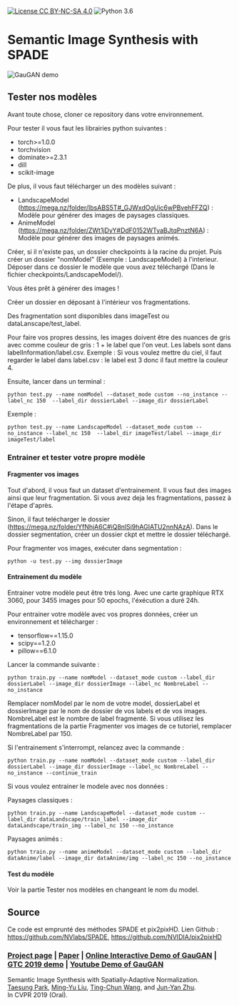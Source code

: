 [![License CC BY-NC-SA 4.0](https://img.shields.io/badge/license-CC4.0-blue.svg)](https://raw.githubusercontent.com/nvlabs/SPADE/master/LICENSE.md)
![Python 3.6](https://img.shields.io/badge/python-3.6-green.svg)

# Semantic Image Synthesis with SPADE
![GauGAN demo](https://nvlabs.github.io/SPADE//images/ocean.gif)


## Tester nos modèles

Avant toute chose, cloner ce repository dans votre environnement.

Pour tester il vous faut les librairies python suivantes :
- torch>=1.0.0
- torchvision
- dominate>=2.3.1
- dill
- scikit-image


De plus, il vous faut télécharger un des modèles suivant :
- LandscapeModel (https://mega.nz/folder/IbsABS5T#_GJWxdOgUic6wPBvehFFZQ) : Modèle pour générer des images de paysages classiques.
- AnimeModel (https://mega.nz/folder/ZWt1jDyY#DdF0152WTyaBJtqPnztN6A) : Modèle pour générer des images de paysages animés.

Créer, si il n'existe pas, un dossier checkpoints à la racine du projet. Puis créer un dossier "nomModel" (Exemple : LandscapeModel) à l'interieur.
Déposer dans ce dossier le modèle que vous avez téléchargé (Dans le fichier checkpoints/LandscapeModel/).

Vous êtes prêt à générer des images !

Créer un dossier en déposant à l'intérieur vos fragmentations. 

Des fragmentation sont disponibles dans imageTest ou dataLanscape/test_label.

Pour faire vos propres dessins, les images doivent être des nuances de gris avec comme couleur de gris : 1 + le label que l'on veut. Les labels sont dans labelInformation/label.csv.
Exemple : Si vous voulez mettre du ciel, il faut regarder le label dans label.csv : le label est 3 donc il faut mettre la couleur 4.


Ensuite, lancer dans un terminal :
```
python test.py --name nomModel --dataset_mode custom --no_instance --label_nc 150  --label_dir dossierLabel --image_dir dossierLabel
```

Exemple : 
```
python test.py --name LandscapeModel --dataset_mode custom --no_instance --label_nc 150  --label_dir imageTest/label --image_dir imageTest/label
```

### Entrainer et tester votre propre modèle

#### Fragmenter vos images 

Tout d'abord, il vous faut un dataset d'entrainement. Il vous faut des images ainsi que leur fragmentation.
Si vous avez deja les fragmentations, passez à l'étape d'après.

Sinon, il faut telécharger le dossier (https://mega.nz/folder/YfNhjA6C#iQ8nlSj9hAGIATU2nnNAzA). 
Dans le dossier segmentation, créer un dossier ckpt et mettre le dossier téléchargé.

Pour fragmenter vos images, exécuter dans segmentation :
```
python -u test.py --img dossierImage
```

#### Entrainement du modèle

Entrainer votre modèle peut être trés long. Avec une carte graphique RTX 3060, pour 3455 images pour 50 epochs, l'éxécution a duré 24h.

Pour entrainer votre modèle avec vos propres données, créer un environnement et télécharger  : 
- tensorflow==1.15.0
- scipy==1.2.0
- pillow==6.1.0

Lancer la commande suivante :
```
python train.py --name nomModel --dataset_mode custom --label_dir dossierLabel --image_dir dossierImage --label_nc NombreLabel --no_instance
```

Remplacer nomModel par le nom de votre model, dossierLabel et dossierImage par le nom de dossier de vos labels et de vos images.
NombreLabel est le nombre de label fragmenté. Si vous utilisez les fragmentations de la partie Fragmenter vos images de ce tutoriel, remplacer NombreLabel par 150.

Si l'entrainement s'interrompt, relancez avec la commande : 
```
python train.py --name nomModel --dataset_mode custom --label_dir dossierLabel --image_dir dossierImage --label_nc NombreLabel --no_instance --continue_train
```


Si vous voulez entrainer le modele avec nos données :

Paysages classiques : 
```
python train.py --name LandscapeModel --dataset_mode custom --label_dir dataLandscape/train_label --image_dir dataLandscape/train_img --label_nc 150 --no_instance
```

Paysages animés : 
```
python train.py --name animeModel --dataset_mode custom --label_dir dataAnime/label --image_dir dataAnime/img --label_nc 150 --no_instance
```

#### Test du modèle 

Voir la partie Tester nos modèles en changeant le nom du model.


## Source
Ce code est emprunté des méthodes SPADE et pix2pixHD.
Lien Github : https://github.com/NVlabs/SPADE, https://github.com/NVIDIA/pix2pixHD



### [Project page](https://nvlabs.github.io/SPADE/) |   [Paper](https://arxiv.org/abs/1903.07291) | [Online Interactive Demo of GauGAN](https://www.nvidia.com/en-us/research/ai-playground/) | [GTC 2019 demo](https://youtu.be/p5U4NgVGAwg) | [Youtube Demo of GauGAN](https://youtu.be/MXWm6w4E5q0)

Semantic Image Synthesis with Spatially-Adaptive Normalization.<br>
[Taesung Park](http://taesung.me/),  [Ming-Yu Liu](http://mingyuliu.net/), [Ting-Chun Wang](https://tcwang0509.github.io/),  and [Jun-Yan Zhu](http://people.csail.mit.edu/junyanz/).<br>
In CVPR 2019 (Oral).

